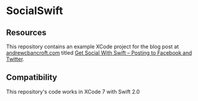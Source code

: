 # SocialSwift

## Resources
This repository contains an example XCode project for the blog post at [andrewcbancroft.com](http://www.andrewcbancroft.com) titled [Get Social With Swift – Posting to Facebook and Twitter](https://www.andrewcbancroft.com/2015/11/23/get-social-with-swift-posting-to-facebook-and-twitter/).

## Compatibility
This repository's code works in XCode 7 with Swift 2.0
